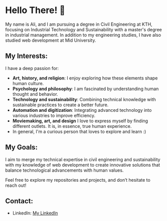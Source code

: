 # Hello There! 👋

My name is Ali, and I am pursuing a degree in Civil Engineering at KTH, focusing on Industrial Technology and Sustainability with a master's degree in industrial management. In addition to my engineering studies, I have also studied web development at Mid University. 

## My Interests:
I have a deep passion for:
- **Art, history, and religion**: I enjoy exploring how these elements shape human culture.
- **Psychology and philosophy**: I am fascinated by understanding human thought and behavior.
- **Technology and sustainability**: Combining technical knowledge with sustainable practices to create a better future.
- **Automation and digitization**: Integrating advanced technology into various industries to improve efficiency.
- **Moviemaking, art, and design** I love to express myself by finding different outlets. It is, in essence, true human experience.
- In general, I'm a curious person that loves to explore and learn :)

## My Goals:
I aim to merge my technical expertise in civil engineering and sustainability with my knowledge of web development to create innovative solutions that balance technological advancements with human values.

Feel free to explore my repositories and projects, and don’t hesitate to reach out!

## Contact:
- LinkedIn: [My LinkedIn](https://www.linkedin.com/in/ali-mohammad-a0786061m/)
